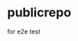 # publicrepo
for e2e test


































































































































































































































































































































































































































































































































































































































































































































































































































































































































































































































































































































































































































































































































































































































































































































































































































































































































































































































































































































































































































































































































































































































































































































































































































































































































































































































































































































































































































































































































































































































































































































































































































































































































































































































































































































